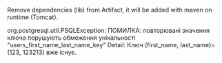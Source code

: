 Remove dependencies (lib) from Artifact, it will be added with maven on runtime (Tomcat).

org.postgresql.util.PSQLException: ПОМИЛКА: повторювані значення ключа порушують обмеження унікальності "users_first_name_last_name_key"
Detail: Ключ (first_name, last_name)=(123, 123213) вже існує.